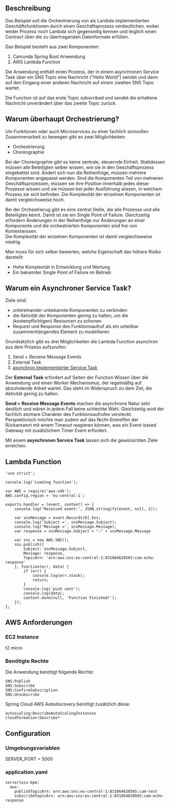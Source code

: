 ## Beschreibung

Das Beispiel soll die Orchestrierung von als Lambda implementierten 
Geschäftsfunktionen durch einen Geschäftsprozess verdeutlichen, wobei
weder Prozess noch Lambda sich gegenseitig kennen und leiglich einen 
Contract über die zu übertragenden Datenformate erfüllen.

Das Beispiel besteht aus zwei Komponenten:
1. Camunda Spring Boot Anwendung
2. AWS Lambda Function

Die Anwendung enthält einen Prozess, der in einem asynchronen Service Task
über ein SNS Topic eine Nachricht ("Hello World") sendet 
und dann auf den Eingang einer anderen Nachricht auf einem zweiten 
SNS Topic wartet.

Die Function ist auf das erste Topic subscribed und sendet die erhaltene 
Nachricht unverändert über das zweite Topic zurück.

## Warum überhaupt Orchestrierung?

Um Funktionen oder auch Microservices zu einer fachlich sinnvollen Zusammenarbeit zu bewegen gibt es zwei Möglichkeiten:
* Orchestrierung
* Choreographie 

Bei der Choreographie gibt es keine zentrale, steuernde Einheit. Stattdessen müssen alle Beteiligten
selber wissen, wie sie in den Geschäftsprozess eingebettet sind.
Ändert sich nun die Reihenfolge, müssen mehrere Komponenten angepasst werden.
Sind die Komponenten Teil von mehreren Geschäftsprozessen, müssen sie ihre Position 
innerhalb jedes dieser Prozesse wissen und sie müssen bei jeder Ausführung wissen, 
in welchem Prozess sie sich befinden.
Die Komplexität der einzelnen Komponenten ist damit vergleichsweise hoch.

Bei der Orchestrierug gibt es eine zentral Stelle, die alle Prozesse und alle Beteiligten kennt.
Damit ist sie ein Single Point of Failure. Gleichzeitig erfordern Änderungen in der Reihenfolge 
nur Änderungen an einer Komponente und die orchestrierten Komponenten sind frei von Kontextwissen.  
Die Komplexität der einzelnen Komponenten ist damit vergleichsweise niedrig.

Man muss für sich selber bewerten, welche Eigenschaft das höhere Risiko darstellt:
* Hohe Komplexität in Entwicklung und Wartung
* Ein bekannter Single Point of Failure im Betrieb  

## Warum ein Asynchroner Service Task? 

Ziele sind:
* untereinander unbekannte Komponenten zu verbinden
* die Aktivität der Komponenten gering zu halten, um die (kostenpflichtigen)
Resourcen zu schonen 
* Request und Response des Funktionsaufruf als ein unteilbar zusammenhängendes 
Element zu modellieren      

Grundsätzlich gibt es drei Möglichkeiten die Lambda Function asynchron 
aus dem Prozess aufzurufen:
1. Send + Receive Message Events
2. External Task
3. [asynchron implementierter Service Task](https://github.com/camunda/camunda-bpm-examples/tree/master/servicetask/service-invocation-asynchronous)

Der __External Task__ erfordert auf Seiten der Function Wissen über die 
Anwendung und einen Worker Mechanismus, der regelmäßig auf abzuholende Arbeit
wartet. Das steht im Widerspruch zu dem Ziel, die Aktivität gering zu halten.

__Send + Receive Message Events__ machen die asynchrone Natur sehr deutlich 
und wären in jedem Fall keine schlechte Wahl. Gleichzeitig wird der fachlich 
atomare Charakter des Funktionsaufrufes versteckt.   
Perspektivisch möchte man zudem auf das Nicht-Eintreffen der Rückantwort 
mit einem Timeout reagieren können, was ein Event-based Gateway mit 
zusätzlichem Timer Event erfordert.

Mit einem __asynchronen Service Task__ lassen sich die gewünschten Ziele erreichen. 

## Lambda Function

```
'use strict';

console.log('Loading function');

var AWS = require('aws-sdk');  
AWS.config.region = 'eu-central-1';

exports.handler = (event, context) => {
    console.log('Received event:', JSON.stringify(event, null, 2));

    var snsMessage = event.Records[0].Sns;
    console.log('Subject =', snsMessage.Subject);
    console.log('Message =', snsMessage.Message);
    var response = snsMessage.Subject + ":" + snsMessage.Message

    var sns = new AWS.SNS();
    sns.publish({
        Subject: snsMessage.Subject,
        Message: response,
        TopicArn: 'arn:aws:sns:eu-central-1:831064628565:cam-echo-response'
    }, function(err, data) {
        if (err) {
            console.log(err.stack);
            return;
        }
        console.log('push sent');
        console.log(data);
        context.done(null, 'Function Finished!');  
    });
};
```

## AWS Anforderungen

### EC2 Instance

t2.micro

### Benötigte Rechte

Die Anwendung benötigt folgende Rechte:

```
SNS:Publish
SNS:Subscribe
SNS:ConfirmSubscription 
SNS:Unsubscribe
```

Spring Cloud AWS Autodiscovery benötigt zusätzlich diese:
```
autoscaling:DescribeAutoScalingInstances 
cloudformation:Describe*
```

## Configuration

### Umgebungsvariablen

SERVER_PORT = 5000

### application.yaml

```
serverless-bpm:
  aws:
    publishTopicArn: arn:aws:sns:eu-central-1:831064628565:cam-test
    subscribeTopicArn: arn:aws:sns:eu-central-1:831064628565:cam-echo-response
```

